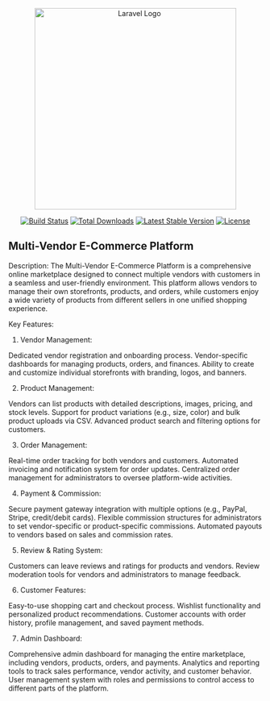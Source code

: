<p align="center"><a href="https://laravel.com" target="_blank"><img src="https://raw.githubusercontent.com/laravel/art/master/logo-lockup/5%20SVG/2%20CMYK/1%20Full%20Color/laravel-logolockup-cmyk-red.svg" width="400" alt="Laravel Logo"></a></p>

<p align="center">
<a href="https://github.com/laravel/framework/actions"><img src="https://github.com/laravel/framework/workflows/tests/badge.svg" alt="Build Status"></a>
<a href="https://packagist.org/packages/laravel/framework"><img src="https://img.shields.io/packagist/dt/laravel/framework" alt="Total Downloads"></a>
<a href="https://packagist.org/packages/laravel/framework"><img src="https://img.shields.io/packagist/v/laravel/framework" alt="Latest Stable Version"></a>
<a href="https://packagist.org/packages/laravel/framework"><img src="https://img.shields.io/packagist/l/laravel/framework" alt="License"></a>
</p>

## Multi-Vendor E-Commerce Platform

Description: The Multi-Vendor E-Commerce Platform is a comprehensive online marketplace designed to connect multiple vendors with customers in a seamless and user-friendly environment. This platform allows vendors to manage their own storefronts, products, and orders, while customers enjoy a wide variety of products from different sellers in one unified shopping experience.

Key Features:

1. Vendor Management:

Dedicated vendor registration and onboarding process.
Vendor-specific dashboards for managing products, orders, and finances.
Ability to create and customize individual storefronts with branding, logos, and banners.

2. Product Management:

Vendors can list products with detailed descriptions, images, pricing, and stock levels.
Support for product variations (e.g., size, color) and bulk product uploads via CSV.
Advanced product search and filtering options for customers.

3. Order Management:

Real-time order tracking for both vendors and customers.
Automated invoicing and notification system for order updates.
Centralized order management for administrators to oversee platform-wide activities.

4. Payment & Commission:

Secure payment gateway integration with multiple options (e.g., PayPal, Stripe, credit/debit cards).
Flexible commission structures for administrators to set vendor-specific or product-specific commissions.
Automated payouts to vendors based on sales and commission rates.

5. Review & Rating System:

Customers can leave reviews and ratings for products and vendors.
Review moderation tools for vendors and administrators to manage feedback.

6. Customer Features:

Easy-to-use shopping cart and checkout process.
Wishlist functionality and personalized product recommendations.
Customer accounts with order history, profile management, and saved payment methods.

7. Admin Dashboard:

Comprehensive admin dashboard for managing the entire marketplace, including vendors, products, orders, and payments.
Analytics and reporting tools to track sales performance, vendor activity, and customer behavior.
User management system with roles and permissions to control access to different parts of the platform.

